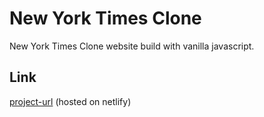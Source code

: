# New York Times Clone

New York Times Clone website build with vanilla javascript.

## Link

[project-url](https://new-york-times-clone-javascript.netlify.app/) (hosted on netlify)
